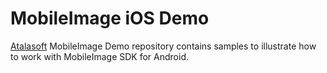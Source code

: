 # MobileImage iOS Demo
[Atalasoft](http://www.atalasoft.com/) MobileImage Demo repository contains samples to illustrate how to work with MobileImage SDK for Android.
